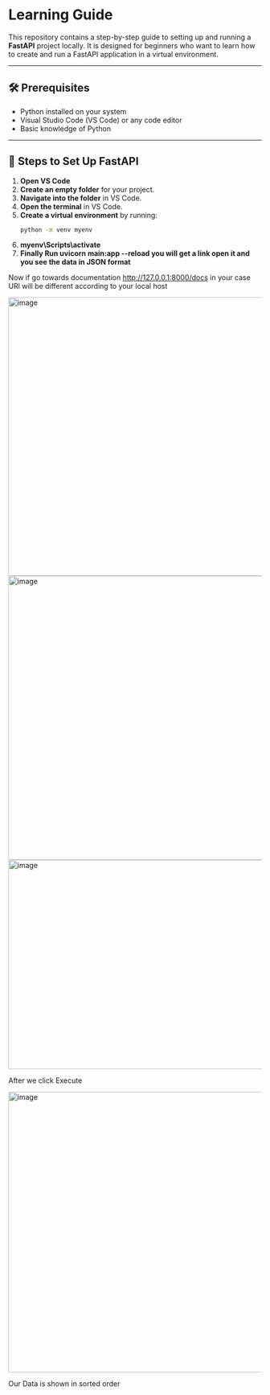 # Learning Guide

This repository contains a step-by-step guide to setting up and running a **FastAPI** project locally. It is designed for beginners who want to learn how to create and run a FastAPI application in a virtual environment.

---

## 🛠 Prerequisites

- Python installed on your system
- Visual Studio Code (VS Code) or any code editor
- Basic knowledge of Python

---

## 📖 Steps to Set Up FastAPI

1. **Open VS Code**  
2. **Create an empty folder** for your project.  
3. **Navigate into the folder** in VS Code.  
4. **Open the terminal** in VS Code.  
5. **Create a virtual environment** by running:  
   ```bash
   python -m venv myenv
6. **myenv\Scripts\activate**  
7. **Finally Run uvicorn main:app --reload you will get a link open it and you see the data in JSON format**

Now if go towards documentation 
http://127.0.0.1:8000/docs in your case URl will be different according to your local host 

<img width="1366" height="554" alt="image" src="https://github.com/user-attachments/assets/9afd76d6-ed9b-48dd-97fe-da5e45244611" />
<img width="1331" height="565" alt="image" src="https://github.com/user-attachments/assets/71810fc7-f884-4b2b-aa1a-6597f5a69831" />
<img width="1314" height="416" alt="image" src="https://github.com/user-attachments/assets/bd470184-d408-4a2d-8a1c-a22f5703103b" />

After we click Execute

<img width="1125" height="558" alt="image" src="https://github.com/user-attachments/assets/1e7aa83d-a31f-4f5d-911f-fc2da0283fd9" />

Our Data is shown in sorted order




